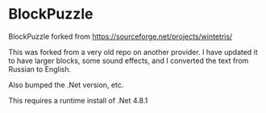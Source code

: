 # BlockPuzzle
BlockPuzzle forked from https://sourceforge.net/projects/wintetris/

This was forked from a very old repo on another provider.
I have updated it to have larger blocks, some sound effects, and I converted the text from Russian to English.

Also bumped the .Net version, etc.

This requires a runtime install of .Net 4.8.1
